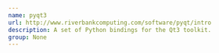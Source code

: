 ```yaml
---
name: pyqt3
url: http://www.riverbankcomputing.com/software/pyqt/intro
description: A set of Python bindings for the Qt3 toolkit.
group: None
---
```

